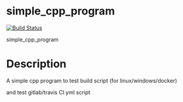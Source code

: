 # simple_cpp_program

[![Build Status](https://travis-ci.org/davied9/simple_cpp_program.svg?branch=master)](https://travis-ci.org/davied9/simple_cpp_program)

simple_cpp_program

# Description

A simple cpp program to test build script (for linux/windows/docker)

and test gitlab/travis CI yml script

